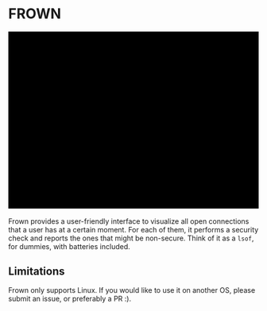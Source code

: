 # FROWN

![forwn-screencast](frown.gif)

Frown provides a user-friendly interface to visualize all open connections that
a user has at a certain moment. For each of them, it performs a security check 
and reports the ones that might be non-secure. Think of it as a `lsof`, for
dummies, with batteries included.

## Limitations

Frown only supports Linux. If you would like to use it on another OS, please
submit an issue, or preferably a PR :).
